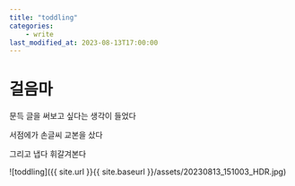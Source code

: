 ```yaml
---
title: "toddling"
categories:
    - write
last_modified_at: 2023-08-13T17:00:00
---
```


# 걸음마

문득 글을 써보고 싶다는 생각이 들었다

서점에가 손글씨 교본을 샀다

그리고 냅다 휘갈겨본다

![toddling]({{ site.url }}{{ site.baseurl }}/assets/20230813_151003_HDR.jpg)
